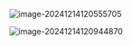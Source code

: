 ![image-20241214120555705](https://docusaurus-oss.oss-cn-beijing.aliyuncs.com/img_for_deco_Typora/image-20241214120555705.png)

![image-20241214120944870](https://docusaurus-oss.oss-cn-beijing.aliyuncs.com/img_for_deco_Typora/image-20241214120944870.png)
